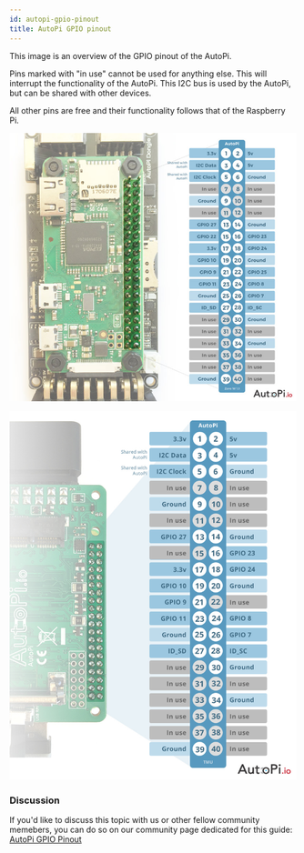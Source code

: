 ```yaml
---
id: autopi-gpio-pinout
title: AutoPi GPIO pinout
---
```


This image is an overview of the GPIO pinout of the AutoPi. 

Pins marked with "in use" cannot be used for anything else. This will interrupt the functionality of the AutoPi. This I2C bus is used by the AutoPi, but can be shared with other devices. 

All other pins are free and their functionality follows that of the Raspberry Pi.

![Rpi-pinout](../../static/img/guides/autopi_gpio_pinout/rpi_pinout.jpg)

![Rpi-pinout_TMU](../../static/img/guides/autopi_gpio_pinout/rpi_pinout_tmu.jpeg)

### Discussion

If you'd like to discuss this topic with us or other fellow community memebers, you can do so on our community page dedicated for this guide:
[AutoPi GPIO Pinout](https://community.autopi.io/t/autopi-gpio-pinout/271)